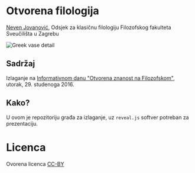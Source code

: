 # Otvorena filologija

[Neven Jovanović](orcid.org/0000-0002-9119-399X), Odsjek za klasičnu filologiju Filozofskog fakulteta Sveučilišta u Zagrebu

![Greek vase detail](referat/2016-jovanovic-polybius/img/polybius-vase.jpg)

## Sadržaj

Izlaganje na [Informativnom danu "Otvorena znanost na Filozofskom"](http://www.ffzg.unizg.hr/international/d/Program-Otvorena-znanost-29.11.2016.-Filozofski-fakultet.pdf), utorak, 29. studenoga 2016.


## Kako?

U ovom je repozitoriju građa za izlaganje, uz `reveal.js` softver potreban za prezentaciju.

# Licenca

Ovorena licenca [CC-BY](LICENSE.md)
